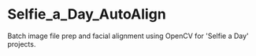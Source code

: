 # Selfie_a_Day_AutoAlign
Batch image file prep and facial alignment using OpenCV for 'Selfie a Day' projects.
